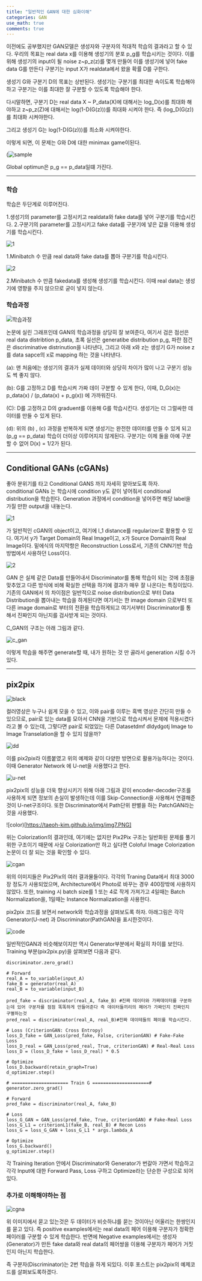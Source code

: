 ```yaml
---
title: "일반적인 GAN에 대한 심화이해"
categories: GAN
use_math: true
comments: true
---
```


이전에도 공부했지만 GAN모델은 생성자와 구분자의 적대적 학습의 결과라고 할 수 있다. 우리의 목표는 real data x를 이용해 생성기의 분포 p_g를 학습시키는 것이다. 이를 위해 생성기의 input이 될 noise z~p_z(z)를 몇개 만들어 이를 생성기에 넣어 fake data G를 만든다 구분기는 input X가 realdata에서 왔을 확률 D를 구한다.

생성기 G와 구분기 D의 목표는 상반된다. 생성기는 구분기를 최대한 속이도록 학습해야하고 구분기는 이를 최대한 잘 구분할 수 있도록 학습해야 한다.

다시말하면, 구분기 D는 real data X ~ P_data(X)에 대해서는 log_D(x)를 최대화 해야하고 z~p_z(Z)에 대해서는 
log(1-D(G(z)))를 최대화 시켜야 한다. 즉 (log_D(G(z))를 최대화 시켜야한다.  

그리고 생성기 G는 log(1-D(G(z)))를 최소화 시켜야한다.

이렇게 되면, 이 문제는 G와 D에 대한 minimax game이된다.

(![sample](https://user-images.githubusercontent.com/65720894/89097844-9f4d3a00-d41d-11ea-9232-bd536be30eaa.PNG)

Global optimun은 p_g == p_data일떄 가진다. 

-------------------------

### 학습

학습은 두단계로 이루어진다.

1.생성기의 parameter를 고정시키고 realdata와 fake data를 넣어 구분기를 학습시킨다.
2.구분기의 parameter를 고정시키고 fake data를 구분기에 넣은 값을 이용해 생성기를 학습시킨다.

![1](https://img1.daumcdn.net/thumb/R1280x0/?scode=mtistory2&fname=https%3A%2F%2Ft1.daumcdn.net%2Fcfile%2Ftistory%2F999BD7405B36467918)

1.Minibatch 수 만큼 real data와 fake data를 뽑아 구분기를 학습시킨다.

![2](https://img1.daumcdn.net/thumb/R1280x0/?scode=mtistory2&fname=https%3A%2F%2Ft1.daumcdn.net%2Fcfile%2Ftistory%2F99B3CF405B3646792D)

2.Minibatch 수 만큼 fakedata를 생성해 생성기를 학습시킨다. 이때 real data는 생성기에 영향을 주지 않으므로 굳이 넣지 않는다. 

### 학습과정

![학습과정](https://img1.daumcdn.net/thumb/R1280x0/?scode=mtistory2&fname=https%3A%2F%2Ft1.daumcdn.net%2Fcfile%2Ftistory%2F996C5B4F5B363E472B)

논문에 실린 그래프인데 GAN의 학습과정을 상당히 잘 보여준다, 여기서 검은 점선은 real data distribtion p_data, 초록 실선은 generatibe distribution p_g, 파란 점건은 discriminative distrinution을 나타낸다, 그리고 아래 x와 z는 생성기 G가 noise z를 data sapce의 x로 mapping 하는 것을 나타낸다.

(a): 맨 처음에는 생성기의 결과가 실제 데이터와 상당히 차이가 많이 나고 구분기 성능도 썩 좋지 않다. 

(b): G를 고정하고 D를 학습시켜 가짜 데이 구분할 수 있게 한다, 이때, D_G(x)는 p_data(x) / (p_data(x) + p_g(x)) 에 가까워진다. 

(C): D를 고정하고 D의 graduent를 이용해 G를 학습시킨다. 생성기는 더 그럴싸한 데이터를 만들 수 있게 된다.

(d): 위의 (b) , (c) 과정을 반복하게 되면 생성기는 완전한 데이터를 만들 수 있게 되고(p_g == p_data) 학습이 더이상 이루어지지 않게된다. 구분기는 이제 둘을 아예 구분할 수 없어 D(x) = 1/2가 된다.
 
 
 ---------------------------------------------------
 
 ## Conditional GANs (cGANs)
 
 좋아 분위기를 타고 Conditional GANS 까지 자세히 알아보도록 하자.  
 conditional GANs 는 학습시에 condition y도 같이 넣어줘서 conditional distribution을 학습힌다. Generation 과정에서 condition을 넣어주면 해당 label을 가질 만한 output을 내놓는다.
 
 ![1](https://user-images.githubusercontent.com/65720894/89120107-85c7f300-d4ee-11ea-8c67-ca7f6fa1a354.PNG)

가 일반적인 cGAN의 object이고, 여기에 l_1 distance를 regularizer로 활용할 수 있다. 여기서 y가 Target Domain의 Real Image이고, x가 Source Domain의 Real Image이다. 밑에식의 마지막항은 Reconstruction Loss로서, 기존의 CNN기반 학습 방법에서 사용하던 Loss이다.

![2](https://user-images.githubusercontent.com/65720894/89120125-b3ad3780-d4ee-11ea-875a-33b41673cec0.PNG)

GAN 은 실제 같은 Data를 만들어내서 Discriminator를 통해 학습이 되는 것에 초점을 맞추었고 다른 방식에 비해 확실한 선택을 하기에 결과가 매우 잘 나온다는 특징이있다. 기존의 GAN에서 의 차이점은 일반적으로 noise distribution으로 부터 Data Distribution을 뽑아내는 학습을 하게된다면 여기서는 한 image domain 으로부터 또다른 image domain로 부터의 전환을 학습하게되고 여기서부터 Discriminator를 통해서 진짜인지 아닌지를 검사받게 되는 것이다.





C_GAN의 구조는 아래 그림과 같다.

![c_gan](https://t1.daumcdn.net/cfile/tistory/21152734595761630F)

이렇게 학습을 해주면 generate할 때, 내가 원하는 것 만 골라서 generation 시킬 수가 있다. 


---------------------------------------

## pix2pix

![black](https://taeoh-kim.github.io/img/img1.PNG)

컬러영상은 누구나 쉽게 모을 수 있고, 이와 pair를 이루는 흑백 영상은 간단히 만들 수 있으므로, pair로 있는 data를 모아서 CNN을 기반으로 학습시켜서 문제에 적용시켰다 라고 볼 수 있는데, 그렇다면 pair로 되었있는 다른 Datasetdmf dldydgotj Image to Image Transelation을 할 수 있지 않을까?

![dd](https://taeoh-kim.github.io/img/img2.PNG)

이를 pix2pix라 이름붙였고 위의 예제와 같이 다양한 방면으로 활용가능하다는 것이다. 이때 Generator Network 에 U-net을 사용했다고 한다.

![u-net](https://taeoh-kim.github.io/img/img4-2.PNG)

pix2pix의 성능을 더욱 향상시키기 위해 아래 그림과 같이 encoder-decoder구조를 사용하게 되면 정보의 손실이 발생하는데 이를 Skip-Connection을 사용해서 연결해준것이 U-net구조이다. 또한 Discriminator에서 Path단위 판별을 하는 PatchGAN라는 것을 사용했다.

![color)[https://taeoh-kim.github.io/img/img7.PNG]

위는 Colorization의 결과인데, 여기에는 없지만 Pix2Pix 구조는 일반화된 문제를 풀기 위한 구조이기 때문에 사실 Colorization만 하고 싶다면 Coloful Image Colorization 논문이 더 잘 되는 것을 확인할 수 있다.

![cgan](https://taeoh-kim.github.io/img/img8-3.PNG)

위의 이미지들은 Pix2Pix의 여러 결과물들이다. 각각의 Traning Data에서 최대 3000장 정도가 사용되었으며, Architecture에서 Photo로 바꾸는 경우 400장밖에 사용하지 않았다. 또한, training 시 batch size를 1 또는 4로 작게 가져가고 4일때는 Batch Normalization을, 1일때는 Instance Normalization을 사용한다.


pix2pix 코드를 보면서 network와 학습과정을 살펴보도록 하자. 아래그림은 각각 Generator(U-net) 과 Discriminator(PathGAN)을 표시한것이다.

![code](https://taeoh-kim.github.io/img/code1.PNG)

일반적인GAN과 비슷해보이지만 역시 Generator부분에서 확실히 차이를 보인다. Training 부분(pix2pix.py)을 살펴보면 다음과 같다.

```
discriminator.zero_grad()

# Forward
real_A = to_variable(input_A)
fake_B = generator(real_A)
real_B = to_variable(input_B)

pred_fake = discriminator(real_A, fake_B) #진짜 데이터와 가짜데이터를 구분하는데 있어 구분자를 점점 똑똑하게 만들어준다 즉 데이터들끼리의 페어가 가짜인지 진짜인지 구별하는것 
pred_real = discriminator(real_A, real_B)#진짜 데이테들의 페이를 학습시킨다.

# Loss (CriterionGAN: Cross Entropy)
loss_D_fake = GAN_Loss(pred_fake, False, criterionGAN) # Fake-Fake Loss
loss_D_real = GAN_Loss(pred_real, True, criterionGAN) # Real-Real Loss
loss_D = (loss_D_fake + loss_D_real) * 0.5

# Optimize
loss_D.backward(retain_graph=True)
d_optimizer.step()

# ===================== Train G =====================#
generator.zero_grad()

# Forward
pred_fake = discriminator(real_A, fake_B)

# Loss
loss_G_GAN = GAN_Loss(pred_fake, True, criterionGAN) # Fake-Real Loss
loss_G_L1 = criterionL1(fake_B, real_B) # Recon Loss
loss_G = loss_G_GAN + loss_G_L1 * args.lambda_A

# Optimize
loss_G.backward()
g_optimizer.step()

```


각 Training Iteration 안에서 Discriminator와 Generator가 번갈아 가면서 학습하고 각각 Input에 대한 Forward Pass, Loss 구하고 Optimize라는 단순한 구성으로 되어 있다.

### 추가로 이해해야하는 점

![cgna](https://taeoh-kim.github.io/img/img4.PNG)

위 이미지에서 묻고 있는것은 두 데이터가 비슷하냐를 묻는 것이아닌 어울리는 한쌍인지를 묻고 있다. 즉 positive examples에서는 real data의 페어 이용해 구분자가 정확한 페이러를 구분할 수 있게 학습한다. 반면에 Negative examples에서는 생성자(Generator)가 만든 fake data와 real data의 페어쌍을 이용해 구분자가 페어가 거짓인지 아닌지 학습한다. 

즉 구분자(Discriminator)는 2번 학습을 하게 되있다. 이후 포스트는 pix2pix의 예제코드를 살펴보도록하겠다.






 
 
 
 
 
 

